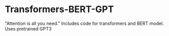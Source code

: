 # Transformers-BERT-GPT
"Attention is all you need."
Includes code for transformers and BERT model.
Uses pretrained GPT3
